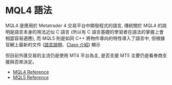 # MQL4 語法
MQL4 是應用於 Metatrader 4 交易平台中開發程式的語言, 傳統關於 MQL4 的說明是語言本身的用法近似 C 語言 (所以有 C 語言基礎的學習者在語法的掌握上會相當容易適應), 而 MQL5 則是如同 C++ 將物件導向的特性導入了語言中, 但根據官網上最新的文件 ([語言說明]()、[Class 介紹](https://docs.mql4.com/basis/types/classes)) 顯示

但目前外匯交易的主流仍是使用 MT4 平台為主, 是否支援 MT5 主要仍是看券商支援與否來決定。

* [MQL4 Reference](https://docs.mql4.com/)
* [MQL5 Reference](https://www.mql5.com/en/docs)